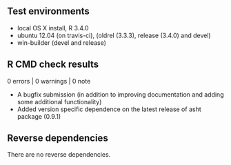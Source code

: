 ## Test environments
* local OS X install, R 3.4.0
* ubuntu 12.04 (on travis-ci), (oldrel (3.3.3), release (3.4.0) and devel)
* win-builder (devel and release)

## R CMD check results

0 errors | 0 warnings | 0 note

 - A bugfix submission (in addition to improving documentation and 
 adding some additional functionality)
 - Added version specific dependence on the latest release of 
 asht package (0.9.1) 

## Reverse dependencies

There are no reverse dependencies.
